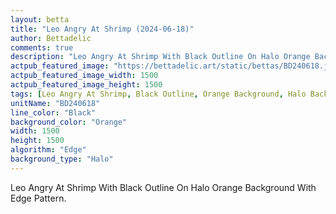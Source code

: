```yaml
---
layout: betta
title: "Leo Angry At Shrimp (2024-06-18)"
author: Bettadelic
comments: true
description: "Leo Angry At Shrimp With Black Outline On Halo Orange Background With Edge Pattern."
actpub_featured_image: "https://bettadelic.art/static/bettas/BD240618.jpg"
actpub_featured_image_width: 1500
actpub_featured_image_height: 1500
tags: [Leo Angry At Shrimp, Black Outline, Orange Background, Halo Background Pattern, Edge Pattern, June 2024]
unitName: "BD240618"
line_color: "Black"
background_color: "Orange"
width: 1500
height: 1500
algorithm: "Edge"
background_type: "Halo"
---
```


Leo Angry At Shrimp With Black Outline On Halo Orange Background With Edge Pattern.

